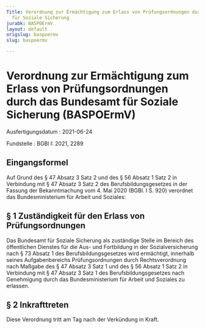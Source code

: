 ```yaml
---
Title: Verordnung zur Ermächtigung zum Erlass von Prüfungsordnungen durch das Bundesamt
  für Soziale Sicherung
jurabk: BASPOErmV
layout: default
origslug: baspoermv
slug: baspoermv

---
```


# Verordnung zur Ermächtigung zum Erlass von Prüfungsordnungen durch das Bundesamt für Soziale Sicherung (BASPOErmV)

Ausfertigungsdatum
:   2021-06-24

Fundstelle
:   BGBl I: 2021, 2289


## Eingangsformel

Auf Grund des § 47 Absatz 3 Satz 2 und des § 56 Absatz 1 Satz 2 in
Verbindung mit § 47 Absatz 3 Satz 2 des Berufsbildungsgesetzes in der
Fassung der Bekanntmachung vom 4. Mai 2020 (BGBl. I S. 920) verordnet
das Bundesministerium für Arbeit und Soziales:


## § 1 Zuständigkeit für den Erlass von Prüfungsordnungen

Das Bundesamt für Soziale Sicherung als zuständige Stelle im Bereich
des öffentlichen Dienstes für die Aus- und Fortbildung in der
Sozialversicherung nach § 73 Absatz 1 des Berufsbildungsgesetzes wird
ermächtigt, innerhalb seines Aufgabenbereichs Prüfungsordnungen durch
Rechtsverordnung nach Maßgabe des § 47 Absatz 3 Satz 1 und des § 56
Absatz 1 Satz 2 in Verbindung mit § 47 Absatz 3 Satz 1 des
Berufsbildungsgesetzes nach Genehmigung durch das Bundesministerium
für Arbeit und Soziales zu erlassen.


## § 2 Inkrafttreten

Diese Verordnung tritt am Tag nach der Verkündung in Kraft.

